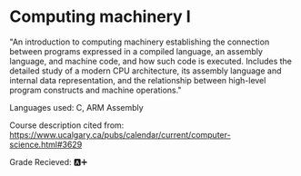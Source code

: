 # Computing machinery I

"An introduction to computing machinery establishing the connection between programs expressed in a compiled language, an assembly language, and machine code, and how such code is executed. Includes the detailed study of a modern CPU architecture, its assembly language and internal data representation, and the relationship between high-level program constructs and machine operations."

Languages used: C, ARM Assembly

Course description cited from: https://www.ucalgary.ca/pubs/calendar/current/computer-science.html#3629

Grade Recieved: :a:➕
